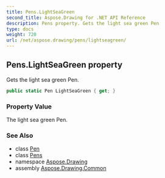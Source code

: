 ```yaml
---
title: Pens.LightSeaGreen
second_title: Aspose.Drawing for .NET API Reference
description: Pens property. Gets the light sea green Pen
type: docs
weight: 720
url: /net/aspose.drawing/pens/lightseagreen/
---
```

## Pens.LightSeaGreen property

Gets the light sea green Pen.

```csharp
public static Pen LightSeaGreen { get; }
```

### Property Value

The light sea green Pen.

### See Also

* class [Pen](../../pen/)
* class [Pens](../)
* namespace [Aspose.Drawing](../../pens/)
* assembly [Aspose.Drawing.Common](../../../)


